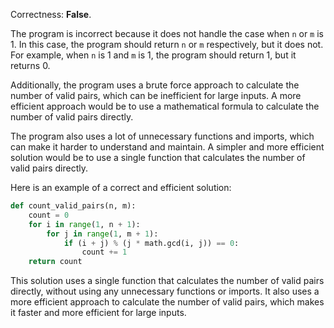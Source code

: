 Correctness: **False**.

The program is incorrect because it does not handle the case when `n` or `m` is 1. In this case, the program should return `n` or `m` respectively, but it does not. For example, when `n` is 1 and `m` is 1, the program should return 1, but it returns 0.

Additionally, the program uses a brute force approach to calculate the number of valid pairs, which can be inefficient for large inputs. A more efficient approach would be to use a mathematical formula to calculate the number of valid pairs directly.

The program also uses a lot of unnecessary functions and imports, which can make it harder to understand and maintain. A simpler and more efficient solution would be to use a single function that calculates the number of valid pairs directly.

Here is an example of a correct and efficient solution:

```python
def count_valid_pairs(n, m):
    count = 0
    for i in range(1, n + 1):
        for j in range(1, m + 1):
            if (i + j) % (j * math.gcd(i, j)) == 0:
                count += 1
    return count
```

This solution uses a single function that calculates the number of valid pairs directly, without using any unnecessary functions or imports. It also uses a more efficient approach to calculate the number of valid pairs, which makes it faster and more efficient for large inputs.
